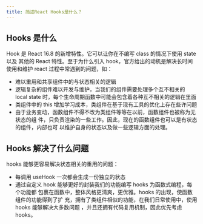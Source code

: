 ```yaml
---
title: 简述React Hooks是什么？
---
```


## Hooks 是什么

Hook 是 React 16.8 的新增特性。它可以让你在不编写 class 的情况下使用 state 以及
其他的 React 特性。至于为什么引入 hook，官方给出的动机是解决长时间使用和维护
react 过程中常遇到的问题，如：

-   难以重用和共享组件中的与状态相关的逻辑
-   逻辑复杂的组件难以开发与维护，当我们的组件需要处理多个互不相关的 local state
    时，每个生命周期函数中可能会包含着各种互不相关的逻辑在里面
-   类组件中的 this 增加学习成本，类组件在基于现有工具的优化上存在些许问题
-   由于业务变动，函数组件不得不改为类组件等等在以前，函数组件也被称为无状态的组
    件，只负责渲染的一些工作。因此，现在的函数组件也可以是有状态的组件，内部也可
    以维护自身的状态以及做一些逻辑方面的处理。

## Hooks 解决了什么问题

hooks 能够更容易解决状态相关的重用的问题：

-   每调用 useHook 一次都会生成一份独立的状态
-   通过自定义 hook 能够更好的封装我们的功能编写 hooks 为函数式编程，每个功能都
    包裹在函数中，整体风格更清爽，更优雅。hooks 的出现，使函数组件的功能得到了扩
    充，拥有了类组件相似的功能，在我们日常使用中，使用 hooks 能够解决大多数问题
    ，并且还拥有代码复用机制，因此优先考虑 hooks。
